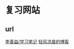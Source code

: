 # 复习网站

## url

[李善益/学习笔记](https://www.yuque.com/lishanyi/hpwlzl)
[轻风凉晨的博客](https://blog.csdn.net/qq_28827635)